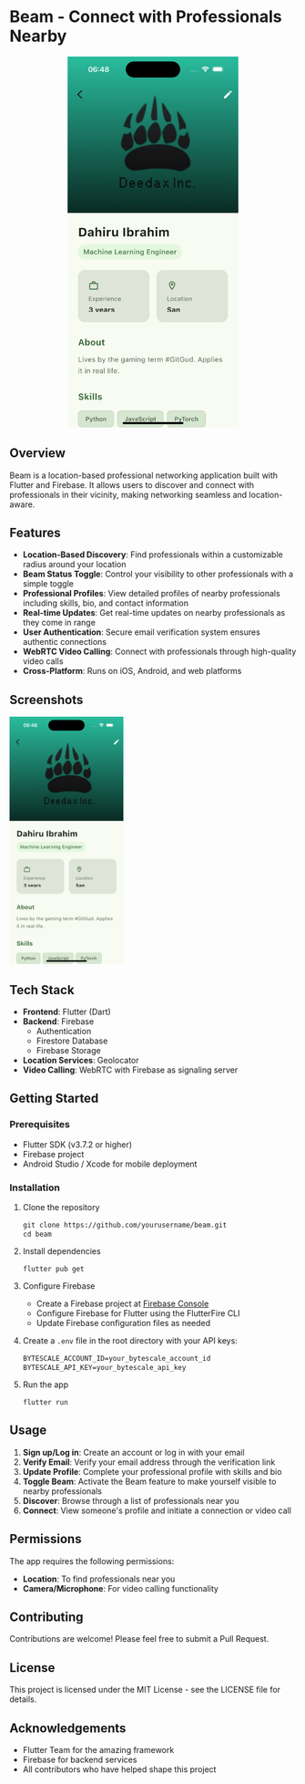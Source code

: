 # Beam - Connect with Professionals Nearby

<p align="center">
  <img src="flutter_01.png" alt="Beam App Screenshot" width="300"/>
</p>

## Overview

Beam is a location-based professional networking application built with Flutter and Firebase. It allows users to discover and connect with professionals in their vicinity, making networking seamless and location-aware.

## Features

- **Location-Based Discovery**: Find professionals within a customizable radius around your location
- **Beam Status Toggle**: Control your visibility to other professionals with a simple toggle
- **Professional Profiles**: View detailed profiles of nearby professionals including skills, bio, and contact information
- **Real-time Updates**: Get real-time updates on nearby professionals as they come in range
- **User Authentication**: Secure email verification system ensures authentic connections
- **WebRTC Video Calling**: Connect with professionals through high-quality video calls
- **Cross-Platform**: Runs on iOS, Android, and web platforms

## Screenshots

<p float="left">
  <img src="flutter_01.png" width="200" alt="Home Screen"/>
  <!-- Add more screenshots here when available -->
</p>

## Tech Stack

- **Frontend**: Flutter (Dart)
- **Backend**: Firebase
  - Authentication
  - Firestore Database
  - Firebase Storage
- **Location Services**: Geolocator
- **Video Calling**: WebRTC with Firebase as signaling server

## Getting Started

### Prerequisites

- Flutter SDK (v3.7.2 or higher)
- Firebase project
- Android Studio / Xcode for mobile deployment

### Installation

1. Clone the repository
   ```
   git clone https://github.com/yourusername/beam.git
   cd beam
   ```

2. Install dependencies
   ```
   flutter pub get
   ```

3. Configure Firebase
   - Create a Firebase project at [Firebase Console](https://console.firebase.google.com/)
   - Configure Firebase for Flutter using the FlutterFire CLI
   - Update Firebase configuration files as needed

4. Create a `.env` file in the root directory with your API keys:
   ```
   BYTESCALE_ACCOUNT_ID=your_bytescale_account_id
   BYTESCALE_API_KEY=your_bytescale_api_key
   ```

5. Run the app
   ```
   flutter run
   ```

## Usage

1. **Sign up/Log in**: Create an account or log in with your email
2. **Verify Email**: Verify your email address through the verification link
3. **Update Profile**: Complete your professional profile with skills and bio
4. **Toggle Beam**: Activate the Beam feature to make yourself visible to nearby professionals
5. **Discover**: Browse through a list of professionals near you
6. **Connect**: View someone's profile and initiate a connection or video call

## Permissions

The app requires the following permissions:
- **Location**: To find professionals near you
- **Camera/Microphone**: For video calling functionality

## Contributing

Contributions are welcome! Please feel free to submit a Pull Request.

## License

This project is licensed under the MIT License - see the LICENSE file for details.

## Acknowledgements

- Flutter Team for the amazing framework
- Firebase for backend services
- All contributors who have helped shape this project
